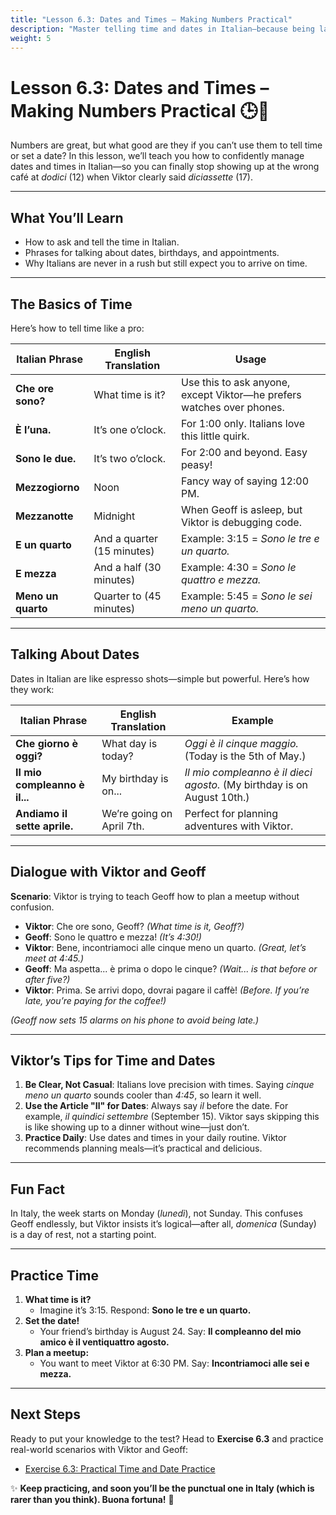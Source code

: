 ```yaml
---
title: "Lesson 6.3: Dates and Times – Making Numbers Practical"
description: "Master telling time and dates in Italian—because being late isn't always fashionable!"
weight: 5
---
```


# Lesson 6.3: Dates and Times – Making Numbers Practical 🕒📅  

Numbers are great, but what good are they if you can’t use them to tell time or set a date? In this lesson, we’ll teach you how to confidently manage dates and times in Italian—so you can finally stop showing up at the wrong café at *dodici* (12) when Viktor clearly said *diciassette* (17).

---

## What You’ll Learn  

- How to ask and tell the time in Italian.  
- Phrases for talking about dates, birthdays, and appointments.  
- Why Italians are never in a rush but still expect you to arrive on time.  

---

## The Basics of Time  

Here’s how to tell time like a pro:  

| Italian Phrase                  | English Translation         | Usage                                      |
|---------------------------------|-----------------------------|-------------------------------------------|
| **Che ore sono?**               | What time is it?            | Use this to ask anyone, except Viktor—he prefers watches over phones. |
| **È l’una.**                    | It’s one o’clock.           | For 1:00 only. Italians love this little quirk. |
| **Sono le due.**                | It’s two o’clock.           | For 2:00 and beyond. Easy peasy!          |
| **Mezzogiorno**                 | Noon                        | Fancy way of saying 12:00 PM.             |
| **Mezzanotte**                  | Midnight                    | When Geoff is asleep, but Viktor is debugging code. |
| **E un quarto**                 | And a quarter (15 minutes)  | Example: 3:15 = *Sono le tre e un quarto.* |
| **E mezza**                     | And a half (30 minutes)     | Example: 4:30 = *Sono le quattro e mezza.* |
| **Meno un quarto**              | Quarter to (45 minutes)     | Example: 5:45 = *Sono le sei meno un quarto.* |

---

## Talking About Dates  

Dates in Italian are like espresso shots—simple but powerful. Here’s how they work:  

| Italian Phrase                  | English Translation         | Example                                 |
|---------------------------------|-----------------------------|-----------------------------------------|
| **Che giorno è oggi?**          | What day is today?          | *Oggi è il cinque maggio.* (Today is the 5th of May.) |
| **Il mio compleanno è il...**   | My birthday is on...         | *Il mio compleanno è il dieci agosto.* (My birthday is on August 10th.) |
| **Andiamo il sette aprile.**    | We’re going on April 7th.    | Perfect for planning adventures with Viktor. |

---

## Dialogue with Viktor and Geoff  

**Scenario**: Viktor is trying to teach Geoff how to plan a meetup without confusion.  

- **Viktor**: Che ore sono, Geoff? *(What time is it, Geoff?)*  
- **Geoff**: Sono le quattro e mezza! *(It’s 4:30!)*  
- **Viktor**: Bene, incontriamoci alle cinque meno un quarto. *(Great, let’s meet at 4:45.)*  
- **Geoff**: Ma aspetta... è prima o dopo le cinque? *(Wait... is that before or after five?)*  
- **Viktor**: Prima. Se arrivi dopo, dovrai pagare il caffè! *(Before. If you’re late, you’re paying for the coffee!)*  

*(Geoff now sets 15 alarms on his phone to avoid being late.)*  

---

## Viktor’s Tips for Time and Dates  

1. **Be Clear, Not Casual**: Italians love precision with times. Saying *cinque meno un quarto* sounds cooler than *4:45*, so learn it well.  
2. **Use the Article "Il" for Dates**: Always say *il* before the date. For example, *il quindici settembre* (September 15). Viktor says skipping this is like showing up to a dinner without wine—just don’t.  
3. **Practice Daily**: Use dates and times in your daily routine. Viktor recommends planning meals—it’s practical and delicious.  

---

## Fun Fact  

In Italy, the week starts on Monday (*lunedì*), not Sunday. This confuses Geoff endlessly, but Viktor insists it’s logical—after all, *domenica* (Sunday) is a day of rest, not a starting point.

---

## Practice Time  

1. **What time is it?**  
   - Imagine it’s 3:15. Respond: **Sono le tre e un quarto.**  
2. **Set the date!**  
   - Your friend’s birthday is August 24. Say: **Il compleanno del mio amico è il ventiquattro agosto.**  
3. **Plan a meetup:**  
   - You want to meet Viktor at 6:30 PM. Say: **Incontriamoci alle sei e mezza.**  

---

## Next Steps  

Ready to put your knowledge to the test? Head to **Exercise 6.3** and practice real-world scenarios with Viktor and Geoff:  
- [Exercise 6.3: Practical Time and Date Practice](../exercise6.3/)  

✨ **Keep practicing, and soon you’ll be the punctual one in Italy (which is rarer than you think). Buona fortuna!** 🎉
